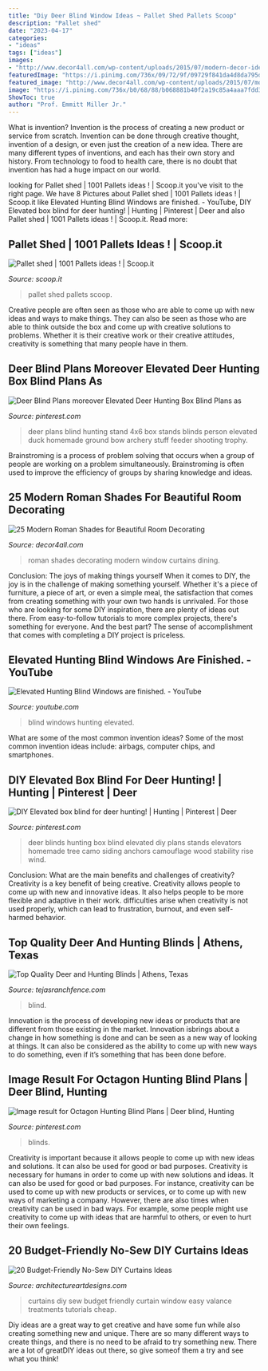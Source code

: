 ```yaml
---
title: "Diy Deer Blind Window Ideas ~ Pallet Shed Pallets Scoop"
description: "Pallet shed"
date: "2023-04-17"
categories:
- "ideas"
tags: ["ideas"]
images:
- "http://www.decor4all.com/wp-content/uploads/2015/07/modern-decor-ideas-roman-shades-window-coverings-13.jpg"
featuredImage: "https://i.pinimg.com/736x/09/72/9f/09729f841da4d8da795df11328d0896b--deer-stand-plans-hunting-stuff.jpg"
featured_image: "http://www.decor4all.com/wp-content/uploads/2015/07/modern-decor-ideas-roman-shades-window-coverings-13.jpg"
image: "https://i.pinimg.com/736x/b0/68/88/b068881b40f2a19c85a4aaa7fdd33a02.jpg"
ShowToc: true
author: "Prof. Emmitt Miller Jr."
---
```



What is invention?
Invention is the process of creating a new product or service from scratch. Invention can be done through creative thought, invention of a design, or even just the creation of a new idea. There are many different types of inventions, and each has their own story and history. From technology to food to health care, there is no doubt that invention has had a huge impact on our world.

	

		
looking for Pallet shed | 1001 Pallets ideas ! | Scoop.it you've visit to the right page. We have 8 Pictures about Pallet shed | 1001 Pallets ideas ! | Scoop.it like Elevated Hunting Blind Windows are finished. - YouTube, DIY Elevated box blind for deer hunting! | Hunting | Pinterest | Deer and also Pallet shed | 1001 Pallets ideas ! | Scoop.it. Read more:
		
    
## Pallet Shed | 1001 Pallets Ideas ! | Scoop.it

<img loading=lazy src="https://img.scoop.it/Ty2GfIZjSiZ0go3jrjRmHYXXXL4j3HpexhjNOf_P3YmryPKwJ94QGRtDb3Sbc6KY" onerror="this.onerror=null;this.src='https://tse1.mm.bing.net/th?id=OIP.WdSXyp8X9Xmd9Q2nDfQYiwHaFj&amp;pid=15.1';" alt="Pallet shed | 1001 Pallets ideas ! | Scoop.it">

_Source: scoop.it_

>pallet shed pallets scoop. 

	

Creative people are often seen as those who are able to come up with new ideas and ways to make things. They can also be seen as those who are able to think outside the box and come up with creative solutions to problems. Whether it is their creative work or their creative attitudes, creativity is something that many people have in them.

    
## Deer Blind Plans Moreover Elevated Deer Hunting Box Blind Plans As

<img loading=lazy src="https://i.pinimg.com/736x/09/72/9f/09729f841da4d8da795df11328d0896b--deer-stand-plans-hunting-stuff.jpg" onerror="this.onerror=null;this.src='https://tse3.mm.bing.net/th?id=OIP.yneJgm0jC7Rta1BR3vX_bgHaFj&amp;pid=15.1';" alt="Deer Blind Plans moreover Elevated Deer Hunting Box Blind Plans as">

_Source: pinterest.com_

>deer plans blind hunting stand 4x6 box stands blinds person elevated duck homemade ground bow archery stuff feeder shooting trophy. 

	

Brainstroming is a process of problem solving that occurs when a group of people are working on a problem simultaneously. Brainstroming is often used to improve the efficiency of groups by sharing knowledge and ideas.

    
## 25 Modern Roman Shades For Beautiful Room Decorating

<img loading=lazy src="http://www.decor4all.com/wp-content/uploads/2015/07/modern-decor-ideas-roman-shades-window-coverings-13.jpg" onerror="this.onerror=null;this.src='https://tse4.mm.bing.net/th?id=OIP.MBnqYZ0s2YGjnfPrjiPbNwAAAA&amp;pid=15.1';" alt="25 Modern Roman Shades for Beautiful Room Decorating">

_Source: decor4all.com_

>roman shades decorating modern window curtains dining. 

	

Conclusion: The joys of making things yourself
When it comes to DIY, the joy is in the challenge of making something yourself. Whether it's a piece of furniture, a piece of art, or even a simple meal, the satisfaction that comes from creating something with your own two hands is unrivaled.
For those who are looking for some DIY inspiration, there are plenty of ideas out there. From easy-to-follow tutorials to more complex projects, there's something for everyone. And the best part? The sense of accomplishment that comes with completing a DIY project is priceless.

    
## Elevated Hunting Blind Windows Are Finished. - YouTube

<img loading=lazy src="https://i.ytimg.com/vi/UxdlacQlaZ8/maxresdefault.jpg" onerror="this.onerror=null;this.src='https://tse1.mm.bing.net/th?id=OIP.z_HmI5CIFuV0uLevINfAYAHaEK&amp;pid=15.1';" alt="Elevated Hunting Blind Windows are finished. - YouTube">

_Source: youtube.com_

>blind windows hunting elevated. 

	

What are some of the most common invention ideas?
Some of the most common invention ideas include: airbags, computer chips, and smartphones.

    
## DIY Elevated Box Blind For Deer Hunting! | Hunting | Pinterest | Deer

<img loading=lazy src="https://s-media-cache-ak0.pinimg.com/736x/6d/8f/30/6d8f30e87485ec06bcf20be2afaad0b8.jpg" onerror="this.onerror=null;this.src='https://tse3.mm.bing.net/th?id=OIP.Oo-jaJ_-hv8qLIb-4VtU4wHaJ3&amp;pid=15.1';" alt="DIY Elevated box blind for deer hunting! | Hunting | Pinterest | Deer">

_Source: pinterest.com_

>deer blinds hunting box blind elevated diy plans stands elevators homemade tree camo siding anchors camouflage wood stability rise wind. 

	

Conclusion: What are the main benefits and challenges of creativity?
Creativity is a key benefit of being creative. Creativity allows people to come up with new and innovative ideas. It also helps people to be more flexible and adaptive in their work. difficulties arise when creativity is not used properly, which can lead to frustration, burnout, and even self- harmed behavior.

    
## Top Quality Deer And Hunting Blinds | Athens, Texas

<img loading=lazy src="https://tejasranchfence.com/wp-content/uploads/2017/03/hb-deer-blind-003.jpg" onerror="this.onerror=null;this.src='https://tse2.mm.bing.net/th?id=OIP.qfQv_F9uGSDggd7GXWnMzwHaLH&amp;pid=15.1';" alt="Top Quality Deer and Hunting Blinds | Athens, Texas">

_Source: tejasranchfence.com_

>blind. 

	

Innovation is the process of developing new ideas or products that are different from those existing in the market. Innovation isbrings about a change in how something is done and can be seen as a new way of looking at things. It can also be considered as the ability to come up with new ways to do something, even if it’s something that has been done before.

    
## Image Result For Octagon Hunting Blind Plans | Deer Blind, Hunting

<img loading=lazy src="https://i.pinimg.com/736x/b0/68/88/b068881b40f2a19c85a4aaa7fdd33a02.jpg" onerror="this.onerror=null;this.src='https://tse1.mm.bing.net/th?id=OIP.jbsPPe2ul9S8-3vUUHX0tQAAAA&amp;pid=15.1';" alt="Image result for Octagon Hunting Blind Plans | Deer blind, Hunting">

_Source: pinterest.com_

>blinds. 

	

Creativity is important because it allows people to come up with new ideas and solutions. It can also be used for good or bad purposes.
Creativity is necessary for humans in order to come up with new solutions and ideas. It can also be used for good or bad purposes. For instance, creativity can be used to come up with new products or services, or to come up with new ways of marketing a company. However, there are also times when creativity can be used in bad ways. For example, some people might use creativity to come up with ideas that are harmful to others, or even to hurt their own feelings.

    
## 20 Budget-Friendly No-Sew DIY Curtains Ideas

<img loading=lazy src="http://www.architectureartdesigns.com/wp-content/uploads/2013/08/1343.jpg" onerror="this.onerror=null;this.src='https://tse1.mm.bing.net/th?id=OIP.bse8rD2WdKHSlqv1oeAszQHaJ3&amp;pid=15.1';" alt="20 Budget-Friendly No-Sew DIY Curtains Ideas">

_Source: architectureartdesigns.com_

>curtains diy sew budget friendly curtain window easy valance treatments tutorials cheap. 

	

Diy ideas are a great way to get creative and have some fun while also creating something new and unique. There are so many different ways to create things, and there is no need to be afraid to try something new. There are a lot of greatDIY ideas out there, so give someof them a try and see what you think!

